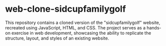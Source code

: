 # web-clone-sidcupfamilygolf
This repository contains a cloned version of the "sidcupfamilygolf" website, recreated using JavaScript, HTML, and CSS. The project serves as a hands-on exercise in web development, showcasing the ability to replicate the structure, layout, and styles of an existing website.
